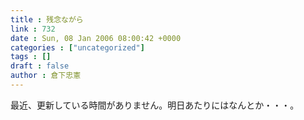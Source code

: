 ```yaml
---
title : 残念ながら
link : 732
date : Sun, 08 Jan 2006 08:00:42 +0000
categories : ["uncategorized"]
tags : []
draft : false
author : 倉下忠憲
---
```


最近、更新している時間がありません。明日あたりにはなんとか・・・。<br><br>
